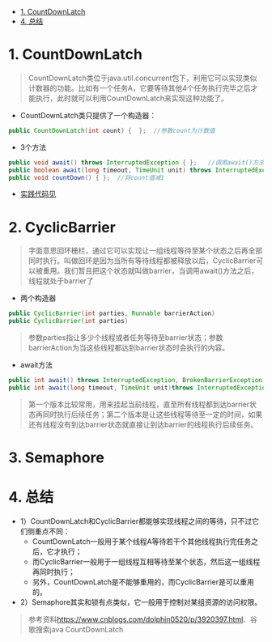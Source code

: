 <!-- TOC -->

- [1. CountDownLatch](#1-countdownlatch)
- [4. 总结](#4-总结)

<!-- /TOC -->
# 1. CountDownLatch
>CountDownLatch类位于java.util.concurrent包下，利用它可以实现类似计数器的功能。比如有一个任务A，它要等待其他4个任务执行完毕之后才能执行，此时就可以利用CountDownLatch来实现这种功能了。
- CountDownLatch类只提供了一个构造器：
```java
public CountDownLatch(int count) {  };  //参数count为计数值
```
- 3个方法
```java
public void await() throws InterruptedException { };   //调用await()方法的线程会被挂起，它会等待直到count值为0才继续执行
public boolean await(long timeout, TimeUnit unit) throws InterruptedException { };  //和await()类似，只不过等待一定的时间后count值还没变为0的话就会继续执行
public void countDown() { };  //将count值减1
```
- [实践代码见](src/countdownLatch)

# 2. CyclicBarrier
>字面意思回环栅栏，通过它可以实现让一组线程等待至某个状态之后再全部同时执行。叫做回环是因为当所有等待线程都被释放以后，CyclicBarrier可以被重用。我们暂且把这个状态就叫做barrier，当调用await()方法之后，线程就处于barrier了
- 两个构造器
```java
public CyclicBarrier(int parties, Runnable barrierAction)
public CyclicBarrier(int parties)
```
>参数parties指让多少个线程或者任务等待至barrier状态；参数barrierAction为当这些线程都达到barrier状态时会执行的内容。
- await方法
```java
public int await() throws InterruptedException, BrokenBarrierException ;
public int await(long timeout, TimeUnit unit)throws InterruptedException,BrokenBarrierException,TimeoutException;
```
>第一个版本比较常用，用来挂起当前线程，直至所有线程都到达barrier状态再同时执行后续任务；第二个版本是让这些线程等待至一定的时间，如果还有线程没有到达barrier状态就直接让到达barrier的线程执行后续任务。

# 3. Semaphore

# 4. 总结
- 1）CountDownLatch和CyclicBarrier都能够实现线程之间的等待，只不过它们侧重点不同：  
    - CountDownLatch一般用于某个线程A等待若干个其他线程执行完任务之后，它才执行；
    - 而CyclicBarrier一般用于一组线程互相等待至某个状态，然后这一组线程再同时执行；
    - 另外，CountDownLatch是不能够重用的，而CyclicBarrier是可以重用的。
- 2）Semaphore其实和锁有点类似，它一般用于控制对某组资源的访问权限。

> 参考资料<https://www.cnblogs.com/dolphin0520/p/3920397.html>、谷歌搜索java CountDownLatch
